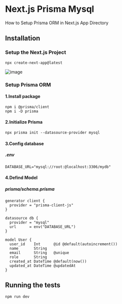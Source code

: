 # Next.js Prisma Mysql
How to Setup Prisma ORM in Next.js App Directory

## Installation
###  Setup the Next.js Project
    
    npx create-next-app@latest

![image](https://github.com/ohm29/NextJS-Prisma-MySQL/assets/42561667/170d82c3-885b-4cdb-be3b-df9e4c58e77a)

###  Setup Prisma ORM
#### 1.Install package 
    npm i @prisma/client
    npm i -D prisma
#### 2.Initialize Prisma
    npx prisma init --datasource-provider mysql
#### 3.Config database
##### .env
    DATABASE_URL="mysql://root:@localhost:3306/mydb"

#### 4.Defind Model
##### prisma/schema.prisma    
    generator client {
      provider = "prisma-client-js"
    }
    
    datasource db {
      provider = "mysql"
      url      = env("DATABASE_URL")
    }
    
    model User {
      user_id    Int      @id @default(autoincrement())
      name       String
      email      String   @unique
      role       String
      created_at DateTime @default(now())
      updated_at DateTime @updatedAt
    }
## Running the tests
    npm run dev

